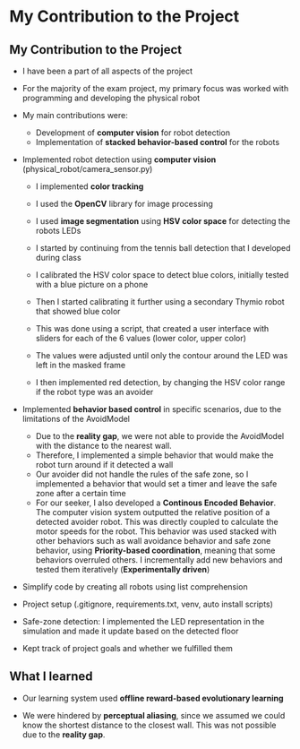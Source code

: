 # My Contribution to the Project

## My Contribution to the Project

- I have been a part of all aspects of the project
- For the majority of the exam project, my primary focus was worked with programming and developing the physical robot

- My main contributions were:

  - Development of **computer vision** for robot detection
  - Implementation of **stacked behavior-based control** for the robots

- Implemented robot detection using **computer vision** (physical_robot/camera_sensor.py)
  - I implemented **color tracking**

  - I used the **OpenCV** library for image processing
  - I used **image segmentation** using **HSV color space** for detecting the robots LEDs
  - I started by continuing from the tennis ball detection that I developed during class
  - I calibrated the HSV color space to detect blue colors, initially tested with a blue picture on a phone
  - Then I started calibrating it further using a secondary Thymio robot that showed blue color
  - This was done using a script, that created a user interface with sliders for each of the 6 values (lower color, upper color)
  - The values were adjusted until only the contour around the LED was left in the masked frame
  - I then implemented red detection, by changing the HSV color range if the robot type was an avoider

- Implemented **behavior based control** in specific scenarios, due to the limitations of the AvoidModel

  - Due to the **reality gap**, we were not able to provide the AvoidModel with the distance to the nearest wall.
  - Therefore, I implemented a simple behavior that would make the robot turn around if it detected a wall
  - Our avoider did not handle the rules of the safe zone, so I implemented a behavior that would set a timer and leave the safe zone after a certain time
  - For our seeker, I also developed a **Continous Encoded Behavior**. The computer vision system outputted the relative position of a detected avoider robot. This was directly coupled to calculate the motor speeds for the robot. This behavior was used stacked with other behaviors such as wall avoidance behavior and safe zone behavior, using **Priority-based coordination**, meaning that some behaviors overruled others. I incrementally add new behaviors and tested them iteratively (**Experimentally driven**)



- Simplify code by creating all robots using list comprehension
- Project setup (.gitignore, requirements.txt, venv, auto install scripts)
- Safe-zone detection: I implemented the LED representation in the simulation and made it update based on the detected floor
- Kept track of project goals and whether we fulfilled them

## What I learned

- Our learning system used **offline reward-based evolutionary learning**

- We were hindered by **perceptual aliasing**, since we assumed we could know the shortest distance to the closest wall. This was not possible due to the **reality gap**.
